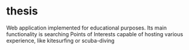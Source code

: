 # thesis
Web application implemented for educational purposes. Its main functionality is searching Points of Interests capable of hosting various experience, like kitesurfing or scuba-diving
